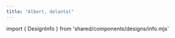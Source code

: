 ```yaml
---
title: "Albert, delantal"
---
```


import { DesignInfo } from 'shared/components/designs/info.mjs'

<DesignInfo design='albert' docs />
